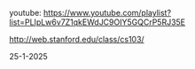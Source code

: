 
youtube: https://www.youtube.com/playlist?list=PLIpLw6v7Z1qkEWdJC9OIY5GQCrP5RJ35E

http://web.stanford.edu/class/cs103/

25-1-2025
